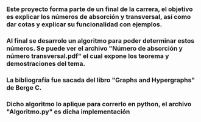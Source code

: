### Este proyecto forma parte de un final de la carrera, el objetivo es explicar los números de absorción y transversal, así como dar cotas y explicar su funcionalidad con ejemplos.
### Al final se desarrolo un algoritmo para poder determinar estos números. Se puede ver el archivo "Número de absorción y número transversal.pdf" el cual expone los teorema y demostraciones del tema.
### La bibliografía fue sacada del libro "Graphs and Hypergraphs"  de Berge C.

### Dicho algoritmo lo aplique para correrlo en python, el archivo "Algoritmo.py" es dicha implementación
